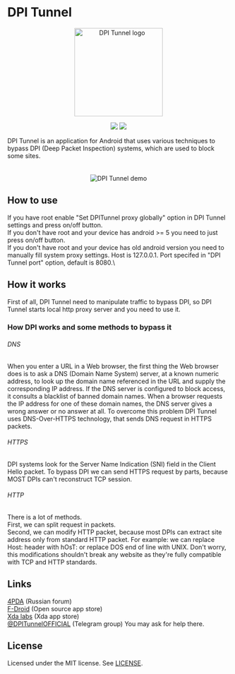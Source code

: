 # DPI Tunnel
<p align="center">
    <img src="assets/logo.png" alt="DPI Tunnel logo" width="200">
</p>
<p align="center">
    <img src="https://img.shields.io/github/license/zhenyolka/DPITunnel.svg?color=ff6f00&style=flat-square?cacheSeconds=3600"> 
    <img src="https://img.shields.io/github/repo-size/zhenyolka/DPITunnel.svg?color=ff6f00&style=flat-square?cacheSeconds=3600">
</p>

DPI Tunnel is an application for Android that uses various techniques to bypass DPI (Deep Packet Inspection) systems, which are used to block some sites.

<p align="center">
    <img src="assets/demo.gif" alt="DPI Tunnel demo" style="margin-top: 20px;">
</p>

## How to use

If you have root enable "Set DPITunnel proxy globally" option in DPI Tunnel settings and press on/off button.\
If you don't have root and your device has android >= 5 you need to just press on/off button.\
If you don't have root and your device has old android version you need to manually fill system proxy settings. Host is 127.0.0.1. Port specifed in "DPI Tunnel port" option, default is 8080.\

## How it works

First of all, DPI Tunnel need to manipulate traffic to bypass DPI, so DPI Tunnel starts local http proxy server and you need to use it.

### How DPI works and some methods to bypass it

###### DNS

When you enter a URL in a Web browser, the first thing the Web browser does is to ask a DNS (Domain Name System) server, at a known numeric address, to look up the domain name referenced in the URL and supply the corresponding IP address.
If the DNS server is configured to block access, it consults a blacklist of banned domain names. When a browser requests the IP address for one of these domain names, the DNS server gives a wrong answer or no answer at all.
To overcome this problem DPI Tunnel uses DNS-Over-HTTPS technology, that sends DNS request in HTTPS packets.

###### HTTPS

DPI systems look for the Server Name Indication (SNI) field in the Client Hello packet.
To bypass DPI we can send HTTPS request by parts, because MOST DPIs can't reconstruct TCP session.

###### HTTP

There is a lot of methods.\
First, we can split request in packets.\
Second, we can modify HTTP packet, because most DPIs can extract site address only from standard HTTP packet. For example: we can replace Host: header with hOsT: or replace DOS end of line with UNIX. Don't worry, this modifications shouldn't break any website as they're fully compatible with TCP and HTTP standards.

## Links
[4PDA](https://4pda.ru/forum/index.php?showtopic=981039) (Russian forum)\
[F-Droid](https://f-droid.org/en/packages/ru.evgeniy.dpitunnel) (Open source app store)\
[Xda labs](https://labs.xda-developers.com/store/app/ru.evgeniy.dpitunnel) (Xda app store)\
[@DPITunnelOFFICIAL](https://t.me/DPITunnelOFFICIAL) (Telegram group) You may ask for help there.

## License

Licensed under the MIT license. See [LICENSE](https://github.com/zhenyolka/DPITunnel/blob/master/LICENSE "LICENSE").